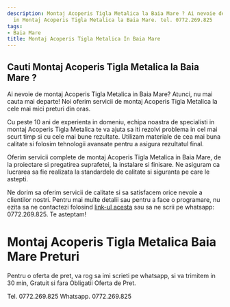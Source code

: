 ```yaml
---
description: Montaj Acoperis Tigla Metalica la Baia Mare ? Ai nevoie de un profesionist
  in Montaj Acoperis Tigla Metalica la Baia Mare. tel. 0772.269.825
tags:
- Baia Mare
title: Montaj Acoperis Tigla Metalica In Baia Mare
---
```



## Cauti Montaj Acoperis Tigla Metalica la Baia Mare ?

Ai nevoie de montaj Acoperis Tigla Metalica in Baia Mare? Atunci, nu mai cauta mai departe! Noi oferim servicii de montaj Acoperis Tigla Metalica la cele mai mici preturi din oras. 

Cu peste 10 ani de experienta in domeniu, echipa noastra de specialisti in montaj Acoperis Tigla Metalica te va ajuta sa iti rezolvi problema in cel mai scurt timp si cu cele mai bune rezultate. Utilizam materiale de cea mai buna calitate si folosim tehnologii avansate pentru a asigura rezultatul final. 

Oferim servicii complete de montaj Acoperis Tigla Metalica in Baia Mare, de la proiectare si pregatirea suprafetei, la instalare si finisare. Ne asiguram ca lucrarea sa fie realizata la standardele de calitate si siguranta pe care le astepti. 

Ne dorim sa oferim servicii de calitate si sa satisfacem orice nevoie a clientilor nostri. Pentru mai multe detalii sau pentru a face o programare, nu ezita sa ne contactezi folosind <a href="https://www.olx.ro/oferta/montaj-acoperis-tigla-metalica-in-baia-mare-ID7kJh6.html">link-ul acesta</a> sau sa ne scrii pe whatsapp: 0772.269.825. Te asteptam!

# Montaj Acoperis Tigla Metalica Baia Mare Preturi
Pentru o oferta de pret, va rog sa imi scrieti pe whatsapp, si va trimitem in 30 min, Gratuit si fara Obligatii Oferta de Pret.

Tel. 0772.269.825
Whatsapp. 0772.269.825